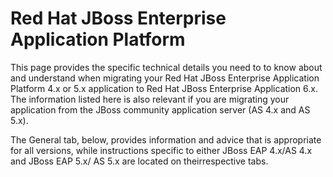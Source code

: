 Red Hat JBoss Enterprise Application Platform
=====================================

This page provides the specific technical details you need to to know about and understand when migrating your Red Hat JBoss Enterprise Application Platform 4.x or 5.x application to Red Hat JBoss Enterprise Application 6.x.  The information listed here is also relevant if you are migrating your application from the JBoss community application server (AS 4.x and AS 5.x).

The General tab, below, provides information and advice that is appropriate for all versions, while instructions specific to either JBoss EAP 4.x/AS 4.x and JBoss EAP 5.x/ AS 5.x are located on theirrespective tabs.
